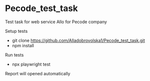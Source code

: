 # Pecode_test_task
Test task for web service Allo for Pecode company 

Setup tests

- git clone https://github.com/Alladobrovolska1/Pecode_test_task.git
- npm install

Run tests

- npx playwright test

Report will opened automatically